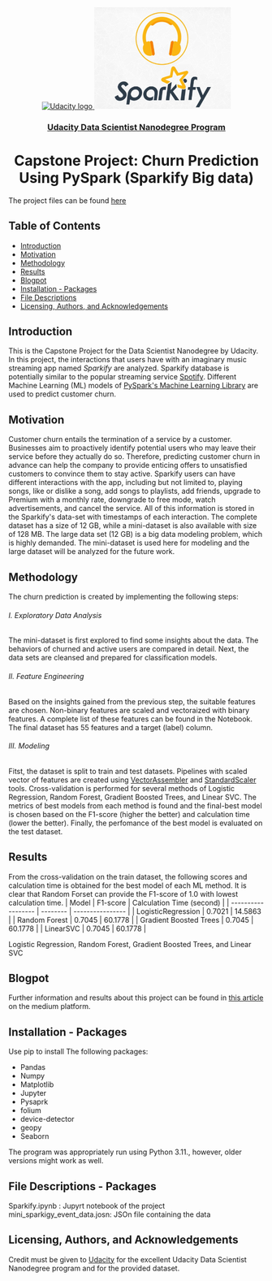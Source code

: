 <p align="center">
  <a href="https://www.udacity.com/">
    <img src='https://course_report_production.s3.amazonaws.com/rich/rich_files/rich_files/5511/s300/udacity-logo.png' alt="Udacity logo" height = 200px>
   </a>


  <a href="https://www.udacity.com/">
    <img src='https://github.com/AliRezghi90/Sparkify-Capstone_Big-Data-Modeling-with-Spark/blob/13975ca5ef5c3a1ca303608875b8e168b3aaf568/SpakifyLogo.jpg' alt="Spakify logo" height = 200px>
   </a>

</p>
<h3 align="center"><a href='https://www.udacity.com/course/data-scientist-nanodegree--nd025'>Udacity Data Scientist Nanodegree Program</a></h3>
<h1 align="center"> Capstone Project: Churn Prediction Using PySpark (Sparkify Big data) </h1>

The project files can be found [here](https://github.com/AliRezghi90/Sparkify-Capstone_Big-Data-Modeling-with-Spark.git) 

## Table of Contents
- [Introduction](#introduction)
- [Motivation](#motivation)
- [Methodology](#methodology)
- [Results](#results)
- [Blogpot](#blogpost)
- [Installation - Packages](#installation)
- [File Descriptions](#files)
- [Licensing, Authors, and Acknowledgements](#licensing)


## Introduction <a name="introduction"></a>
This is the Capstone Project for the Data Scientist Nanodegree by Udacity. In this project, the interactions that users have with an imaginary music streaming app named *Sparkify* are analyzed. Sparkify database is potentially similar to the popular streaming service [Spotify](https://open.spotify.com/). Different Machine Learning (ML) models of [PySpark's Machine Learning Library](https://spark.apache.org/mllib/) are used to predict customer churn.

## Motivation <a name="motivation"></a>
Customer churn entails the termination of a service by a customer. Businesses aim to proactively identify potential users who may leave their service before they actually do so. Therefore, predicting customer churn in advance can help the company to provide enticing offers to unsatisfied customers to convince them to stay active. 
Sparkify users can have different interactions with the app, including but not limited to, playing songs, like or dislike a song, add songs to playlists, add friends, upgrade to Premium with a monthly rate, downgrade to free mode, watch advertisements, and cancel the service. All of this information is stored in the Sparkify's data-set with timestamps of each interaction. The complete dataset has a size of 12 GB, while a mini-dataset is also available with size of 128 MB. The large data set (12 GB) is a big data modeling problem, which is highly demanded. The mini-dataset is used here for modeling and the large dataset will be analyzed for the future work. 


## Methodology <a name="methodology"></a>
The churn prediction is created by implementing the following steps:
###### I. Exploratory Data Analysis
The mini-dataset is first explored to find some insights about the data. The behaviors of churned and active users are compared in detail. Next, the data sets are cleansed and prepared for classification models.

###### II. Feature Engineering
Based on the insights gained from the previous step, the suitable features are chosen. Non-binary features are scaled and vectoraized with binary features. A complete list of these features can be found in the Notebook. The final dataset has 55 features and a target (label) column.

###### III. Modeling
Fitst, the dataset is split to train and test datasets. Pipelines with scaled vector of features are created using [VectorAssembler](https://spark.apache.org/docs/3.1.3/api/python/reference/api/pyspark.ml.feature.VectorAssembler.html) and [StandardScaler](https://spark.apache.org/docs/latest/api/python/reference/api/pyspark.ml.feature.StandardScaler.html) tools. Cross-validation is performed for several methods of Logistic Regression, Random Forest, Gradient Boosted Trees, and Linear SVC. The metrics of best models from each method is found and the final-best model is chosen based on the F1-score (higher the better) and calculation time (lower the better). Finally, the perfomance of the best model is evaluated on the test dataset.

## Results <a name="results"></a>

From the cross-validation on the train dataset, the following scores and calculation time is obtained for the best model of each ML method. It is clear that Random Forset can provide the F1-score of 1.0 with lowest calculation time. 
| Model                  | F1-score | Calculation Time (second) |
| ------------------     | -------- | ----------------          |
| LogisticRegression     | 0.7021   | 14.5863                   |
| Random Forest          | 0.7045   | 60.1778                   |
| Gradient Boosted Trees | 0.7045   | 60.1778                   |
| LinearSVC              | 0.7045   | 60.1778                   |


Logistic Regression, Random Forest, Gradient Boosted Trees, and Linear SVC



## Blogpot <a name="blogpost"></a>

Further information and results about this project can be found in [this article]() on the medium platform.


## Installation - Packages <a name="installation"></a>
Use pip to install The following packages:
* Pandas
* Numpy
* Matplotlib
* Jupyter
* Pysaprk
* folium
* device-detector
* geopy
* Seaborn

The program was appropriately run using Python 3.11., however, older versions might work as well.


## File Descriptions - Packages <a name="files"></a>
Sparkify.ipynb : Jupyrt notebook of the project
mini_sparkigy_event_data.josn: JSOn file containing the data


## Licensing, Authors, and Acknowledgements <a name="licensing"></a>
Credit must be given to [Udacity](https://www.udacity.com/) for the excellent Udacity Data Scientist Nanodegree program and for the provided dataset. 


